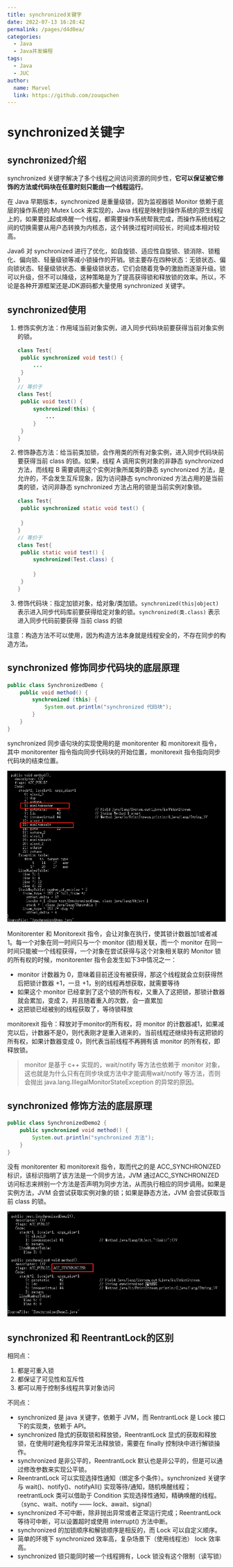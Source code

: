 ```yaml
---
title: synchronized关键字
date: 2022-07-13 16:28:42
permalink: /pages/d4d0ea/
categories:
  - Java
  - Java并发编程
tags:
  - Java
  - JUC
author: 
  name: Marvel
  link: https://github.com/zouquchen
---
```

# synchronized关键字

## synchronized介绍

synchronized 关键字解决了多个线程之间访问资源的同步性，**它可以保证被它修饰的方法或代码块在任意时刻只能由一个线程运行**。

在 Java 早期版本，synchronized 是重量级锁，因为监视器锁 Monitor 依赖于底层的操作系统的 Mutex Lock 来实现的，Java 线程是映射到操作系统的原生线程上的，如果要挂起或唤醒一个线程，都需要操作系统帮我完成，而操作系统线程之间的切换需要从用户态转换为内核态，这个转换过程时间较长，时间成本相对较高。

Java6 对 synchronized 进行了优化，如自旋锁、适应性自旋锁、锁消除、锁粗化、偏向锁、轻量级锁等减小锁操作的开销。锁主要存在四种状态：无锁状态、偏向锁状态、轻量级锁状态、重量级锁状态，它们会随着竞争的激励而逐渐升级。锁可以升级，但不可以降级，这种策略是为了提高获得锁和释放锁的效率。所以，不论是各种开源框架还是JDK源码都大量使用 synchronized 关键字。

## synchronized使用

1. 修饰实例方法：作用域当前对象实例，进入同步代码块前要获得当前对象实例的锁。

   ```java
   class Test{
   	public synchronized void test() {
   		...
   	}
   }
   // 等价于
   class Test{
   	public void test() {
   		synchronized(this) {
   			...
   		}
   	}
   }
   ```

   

2. 修饰静态方法：给当前类加锁，会作用类的所有对象实例，进入同步代码块前要获得当前 class 的锁。如果，线程 A 调用实例对象的非静态 synchronized 方法，而线程 B 需要调用这个实例对象所属类的静态 synchronized 方法，是允许的，不会发生互斥现象，因为访问静态 synchronized 方法占用的是当前类的锁，访问非静态 synchronized 方法占用的锁是当前实例对象锁。

   ```java
   class Test{
   	public synchronized static void test() {
   	
   	}
   }
   // 等价于
   class Test{
   	public static void test() {
   		synchronized(Test.class) {
   		
   		}
   	}
   }
   ```

   

1. 修饰代码块：指定加锁对象，给对象/类加锁。`synchronized(this|object)` 表示进入同步代码库前要获得给定对象的锁。`synchronized(类.class)` 表示进入同步代码前要获得 当前 class 的锁



注意：构造方法不可以使用，因为构造方法本身就是线程安全的，不存在同步的构造方法。

##  synchronized 修饰同步代码块的底层原理

```java
public class SynchronizedDemo {
    public void method() {
        synchronized (this) {
            System.out.println("synchronized 代码块");
        }
    }
}
```

synchronized 同步语句块的实现使用的是 monitorenter 和 monitorexit 指令，其中 monitorenter 指令指向同步代码块的开始位置，monitorexit 指令指向同步代码块的结束位置。

![synchronized关键字原理](https://raw.githubusercontent.com/zouquchen/Images/main/imgs2022/synchronized-bytecode.png)

Monitorenter 和 Monitorexit 指令，会让对象在执行，使其锁计数器加1或者减1。每一个对象在同一时间只与一个 monitor (锁)相关联，而一个 monitor 在同一时间只能被一个线程获得，一个对象在尝试获得与这个对象相关联的 Monitor 锁的所有权的时候，monitorenter 指令会发生如下3中情况之一：

- monitor 计数器为 0，意味着目前还没有被获得，那这个线程就会立刻获得然后把锁计数器 +1，一旦 +1，别的线程再想获取，就需要等待
- 如果这个 monitor 已经拿到了这个锁的所有权，又重入了这把锁，那锁计数器就会累加，变成 2，并且随着重入的次数，会一直累加
- 这把锁已经被别的线程获取了，等待锁释放

monitorexit 指令：释放对于monitor的所有权，将 monitor 的计数器减1，如果减完以后，计数器不是0，则代表刚才是重入进来的，当前线程还继续持有这把锁的所有权，如果计数器变成 0，则代表当前线程不再拥有该 monitor 的所有权，即释放锁。

> monitor 是基于 c++ 实现的，wait/notify 等方法也依赖于 monitor 对象，这也就是为什么只有在同步块或方法中才能调用wait/notify 等方法，否则会抛出 java.lang.IllegalMonitorStateException 的异常的原因。

##  synchronized 修饰方法的底层原理

```java
public class SynchronizedDemo2 {
    public synchronized void method() {
        System.out.println("synchronized 方法");
    }
}
```

没有 monitorenter 和 monitorexit 指令，取而代之的是 ACC_SYNCHRONIZED 标识，该标识指明了该方法是一个同步方法，JVM 通过ACC_SYNCHRONIZED 访问标志来辨别一个方法是否声明为同步方法，从而执行相应的同步调用。如果是实例方法，JVM 会尝试获取实例对象的锁；如果是静态方法，JVM 会尝试获取当前 class 的锁。

![synchronized关键字原理](https://raw.githubusercontent.com/zouquchen/Images/main/imgs2022/synchronized-bytecode2.png)

## synchronized 和 ReentrantLock的区别

相同点：

1. 都是可重入锁
2. 都保证了可见性和互斥性
3. 都可以用于控制多线程共享对象访问

不同点：

- synchronized 是 java 关键字，依赖于 JVM，而 RentrantLock 是 Lock 接口下的实现类，依赖于 API。
- synchronized 隐式的获取锁和释放锁，ReentrantLock 显式的获取和释放锁，在使用时避免程序异常无法释放锁，需要在 finally 控制块中进行解锁操作。
- synchronized 是非公平的，ReentrantLock 默认也是非公平的，但是可以通过修改参数来实现公平锁。
- ReentrantLock 可以实现选择性通知（绑定多个条件）。synchronized 关键字与 wait()、notify()、notifyAll() 实现等待/通知，随机唤醒线程；reetrantLock 类可以借助于 Condition 实现选择性通知，精确唤醒的线程。（sync、wait、notify —— lock、await、signal）
- synchronized 不可中断，除非抛出异常或者正常运行完成；ReentrantLock 等待可中断，可以设置超时或使用 interrupt() 方法中断。
- synchronized 的加锁顺序和解锁顺序是相反的，而 Lock 可以自定义顺序。
- 简单的环境下 synchronized 效率高，复杂场景下（使用线程池） lock 效率高。
- synchronized 锁只能同时被一个线程拥有，Lock 锁没有这个限制（读写锁）
